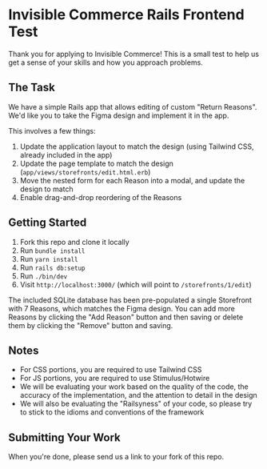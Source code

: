 # Invisible Commerce Rails Frontend Test

Thank you for applying to Invisible Commerce! This is a small test to help us get a sense of your skills and how you approach problems.

## The Task

We have a simple Rails app that allows editing of custom "Return Reasons". We'd like you to take the Figma design and implement it in the app.

This involves a few things:
1. Update the application layout to match the design (using Tailwind CSS, already included in the app)
2. Update the page template to match the design (`app/views/storefronts/edit.html.erb`)
3. Move the nested form for each Reason into a modal, and update the design to match
4. Enable drag-and-drop reordering of the Reasons

## Getting Started

1. Fork this repo and clone it locally
2. Run `bundle install`
3. Run `yarn install`
4. Run `rails db:setup`
5. Run `./bin/dev`
6. Visit `http://localhost:3000/` (which will point to `/storefronts/1/edit`)

The included SQLite database has been pre-populated a single Storefront with 7 Reasons, which matches the Figma design. 
You can add more Reasons by clicking the "Add Reason" button and then saving or delete them by clicking the "Remove" button and saving.

## Notes

- For CSS portions, you are required to use Tailwind CSS
- For JS portions, you are required to use Stimulus/Hotwire
- We will be evaluating your work based on the quality of the code, the accuracy of the implementation, and the attention to detail in the design
- We will also be evaluating the "Railsyness" of your code, so please try to stick to the idioms and conventions of the framework

## Submitting Your Work

When you're done, please send us a link to your fork of this repo.
